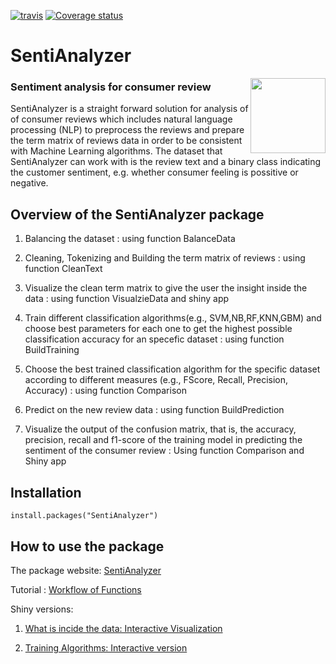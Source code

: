 

<!-- badges: start -->
[![travis](https://travis-ci.org/zahrakhoshmanesh/SentiAnalyzer.svg?branch=master)](https://travis-ci.org/zahrakhoshmanesh/SentiAnalyzer)
[![Coverage status](https://codecov.io/gh/zahrakhoshmanesh/SentiAnalyzer/branch/master/graph/badge.svg)](https://codecov.io/github/zahrakhoshmanesh/SentiAnalyzer?branch=master)


<!-- badges: end -->

# SentiAnalyzer
<img src="inst/extdata/SAhexlogo.png" align="right" width="120"/>



### Sentiment analysis for consumer review

SentiAnalyzer is a straight forward solution for analysis of of consumer reviews which includes natural language processing (NLP) to preprocess the reviews and prepare the term matrix of reviews data in order to be consistent with Machine Learning algorithms. The dataset that SentiAnalyzer can work with is the review text and a binary class indicating the customer sentiment, e.g. whether consumer feeling is possitive or negative. 

##  Overview of the SentiAnalyzer package 

1. Balancing the dataset : using function BalanceData

2. Cleaning, Tokenizing and Building the term matrix of reviews : using function CleanText

3. Visualize the clean term matrix to give the user the insight inside the data : using function VisualzieData and shiny app

4. Train different classification algorithms(e.g., SVM,NB,RF,KNN,GBM) and choose best parameters for each one to get the highest possible classification accuracy for an specefic dataset : using function BuildTraining

5. Choose the best trained classification algorithm for the specific dataset according to different measures (e.g., FScore, Recall, Precision, Accuracy) : using function Comparison

6. Predict on the new review data : using function BuildPrediction

7. Visualize the output of the confusion matrix, that is, the accuracy, precision, recall and f1-score of the training model in predicting the sentiment of the consumer review : Using function Comparison and Shiny app



## Installation
`install.packages("SentiAnalyzer")`

## How to use the package

The package website: [SentiAnalyzer](https://zahrakhoshmanesh.github.io/SentiAnalyzer/)

Tutorial : [Workflow of Functions](https://zahrakhoshmanesh.github.io/SentiAnalyzer/articles/workflow.html)

Shiny versions:  

1. [What is incide the data: Interactive Visualization](https://joeybudi.shinyapps.io/zahra/)

2. [Training Algorithms: Interactive version](https://joeybudi.shinyapps.io/atousa/)







